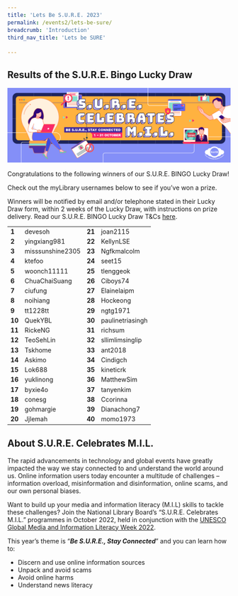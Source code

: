 ```yaml
---
title: 'Lets Be S.U.R.E. 2023'
permalink: /events2/lets-be-sure/
breadcrumb: 'Introduction'
third_nav_title: 'Lets be SURE'

---
```


## Results of the S.U.R.E. Bingo Lucky Draw

![](../images/FA_NLB_SURE_Eventbrite_1272x424.jpg)

Congratulations to the following winners of our S.U.R.E. BINGO Lucky Draw!

Check out the myLibrary usernames below to see if you’ve won a prize.

Winners will be notified by email and/or telephone stated in their Lucky Draw form, within 2 weeks of the Lucky Draw, with instructions on prize delivery. Read our S.U.R.E. BINGO Lucky Draw T&Cs [here](https://sure.nlb.gov.sg/events/surecelebratesmil-bingo-tnc/).

|        |                  |        |                  |
| ------ | ---------------- | ------ | ---------------- |
| **1**  | devesoh          | **21** | joan2115         |
| **2**  | yingxiang981     | **22** | KellynLSE        |
| **3**  | misssunshine2305 | **23** | Ngfkmalcolm      |
| **4**  | ktefoo           | **24** | seet15           |
| **5**  | woonch11111      | **25** | tlenggeok        |
| **6**  | ChuaChaiSuang    | **26** | Ciboys74         |
| **7**  | ciufung          | **27** | Elainelaipm      |
| **8**  | noihiang         | **28** | Hockeong         |
| **9**  | tt1228tt         | **29** | ngtg1971         |
| **10** | QuekYBL          | **30** | paulinetriasingh |
| **11** | RickeNG          | **31** | richsum          |
| **12** | TeoSehLin        | **32** | sllimlimsinglip  |
| **13** | Tskhome          | **33** | ant2018          |
| **14** | Askimo           | **34** | Cindigch         |
| **15** | Lok688           | **35** | kineticrk        |
| **16** | yuklinong        | **36** | MatthewSim       |
| **17** | byxie4o          | **37** | tanyenkim        |
| **18** | conesg           | **38** | Ccorinna         |
| **19** | gohmargie        | **39** | Dianachong7      |
| **20** | Jjlemah          | **40** | momo1973         |

 

## About S.U.R.E. Celebrates M.I.L.

The rapid advancements in technology and global events have greatly impacted the way we stay connected to and understand the world around us. Online information users today encounter a multitude of challenges – information overload, misinformation and disinformation, online scams, and our own personal biases. 

Want to build up your media and information literacy (M.I.L) skills to tackle these challenges? Join the National Library Board’s “S.U.R.E. Celebrates M.I.L.” programmes in October 2022, held in conjunction with the [UNESCO Global Media and Information Literacy Week 2022](https://en.unesco.org/commemorations/globalmilweek). 

This year’s theme is “***Be S.U.R.E., Stay Connected***” and you can learn how to:

- Discern and use online information sources
- Unpack and avoid scams
- Avoid online harms 
- Understand news literacy 